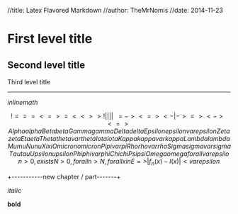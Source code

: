 //title: Latex Flavored Markdown
//author: TheMrNomis
//date: 2014-11-23

First level title
===============

Second level title
----------------

Third level title
_______________

$inline math$

$$
    != == <= >= << >> !|| || ~~ ~= ~
    -> <=> <- |-> => <-> <=>
    Alpha alpha Beta beta Gamma gamma Delta delta Epsilon epsilon varepsilon Zeta zeta
    Eta eta Theta theta vartheta Iota iota Kappa kappa varkappa Lambda lambda Mu mu
    Nu nu Xi xi Omicron omicron Pi pi varpi Rho rho varrho Sigma sigma varsigma
    Tau tau Upsilon upsilon Phi phi varphi Chi chi Psi psi Omega omega
    forall varepsilon > 0, exists N > 0, forall n > N, forall x in E => |f_n(x) - l(x)| < varepsilon
$$

+-----------new chapter / part-------+

_italic_

__bold__
